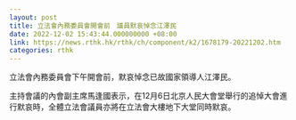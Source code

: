 ```yaml
---
layout: post
title: 立法會內務委員會開會前　議員默哀悼念江澤民
date: 2022-12-02 15:43:44.000000000 +08:00
link: https://news.rthk.hk/rthk/ch/component/k2/1678179-20221202.htm
categories: rthk
---
```


立法會內務委員會下午開會前，默哀悼念已故國家領導人江澤民。

主持會議的內會副主席馬逢國表示，在12月6日北京人民大會堂舉行的追悼大會進行默哀時，全體立法會議員亦將在立法會大樓地下大堂同時默哀。
